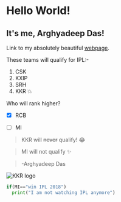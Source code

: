 <h1>Hello World!</h1>


<h2>It's me, Arghyadeep Das!</h2>


Link to my absolutely beautiful [webpage](https://arghyadeep99.github.io/). 



These teams will qualify for IPL:-


1. CSK
2. KXIP
3. SRH
4. KKR :boom:


Who will rank higher?


- [x] RCB
- [ ] MI


>KKR will ~~never~~ qualify! :joy:


>MI will not qualify :sparkles:


>-Arghyadeep Das


![KKR logo](http://s3.india.com/wp-content/uploads/2017/02/kkr.jpg)



```python
if(MI=="win IPL 2018")
  print("I am not watching IPL anymore")
```

